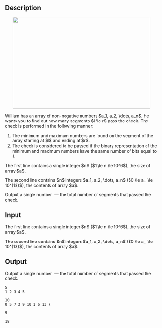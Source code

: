 ## Description

<div><center> <img class="tex-graphics" height="302px" src="file://Yfid6Cvb.png" style="max-width: 100.0%;max-height: 100.0%;" width="454px"> </center><p>William has an array of non-negative numbers $a_1, a_2, \dots, a_n$. He wants you to find out how many segments $l \le r$ pass the check. The check is performed in the following manner: </p><ol> <li> The minimum and maximum numbers are found on the segment of the array starting at $l$ and ending at $r$. </li><li> The check is considered to be passed if the binary representation of the minimum and maximum numbers have the same number of bits equal to 1. </li></ol></div><div class="input-specification"><p>The first line contains a single integer $n$ ($1 \le n \le 10^6$), the size of array $a$.</p><p>The second line contains $n$ integers $a_1, a_2, \dots, a_n$ ($0 \le a_i \le 10^{18}$), the contents of array $a$.</p></div><div class="output-specification"><p>Output a single number &nbsp;— the total number of segments that passed the check.</p></div>

## Input

<p>The first line contains a single integer $n$ ($1 \le n \le 10^6$), the size of array $a$.</p><p>The second line contains $n$ integers $a_1, a_2, \dots, a_n$ ($0 \le a_i \le 10^{18}$), the contents of array $a$.</p>

## Output

<p>Output a single number &nbsp;— the total number of segments that passed the check.</p>





```input1
5
1 2 3 4 5
```




```input2
10
0 5 7 3 9 10 1 6 13 7
```




```output1
9
```




```output2
18
```


